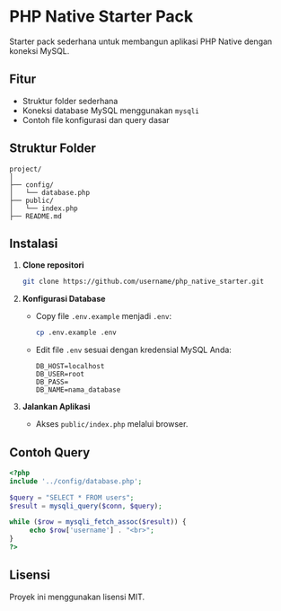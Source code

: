# PHP Native Starter Pack

Starter pack sederhana untuk membangun aplikasi PHP Native dengan koneksi MySQL.

## Fitur

- Struktur folder sederhana
- Koneksi database MySQL menggunakan `mysqli`
- Contoh file konfigurasi dan query dasar

## Struktur Folder

```
project/
│
├── config/
│   └── database.php
├── public/
│   └── index.php
├── README.md
```

## Instalasi

1. **Clone repositori**
    ```bash
    git clone https://github.com/username/php_native_starter.git
    ```

2. **Konfigurasi Database**
    - Copy file `.env.example` menjadi `.env`:
      ```bash
      cp .env.example .env
      ```
    - Edit file `.env` sesuai dengan kredensial MySQL Anda:
      ```env
      DB_HOST=localhost
      DB_USER=root
      DB_PASS=
      DB_NAME=nama_database
      ```

3. **Jalankan Aplikasi**
    - Akses `public/index.php` melalui browser.

## Contoh Query

```php
<?php
include '../config/database.php';

$query = "SELECT * FROM users";
$result = mysqli_query($conn, $query);

while ($row = mysqli_fetch_assoc($result)) {
     echo $row['username'] . "<br>";
}
?>
```

## Lisensi

Proyek ini menggunakan lisensi MIT.